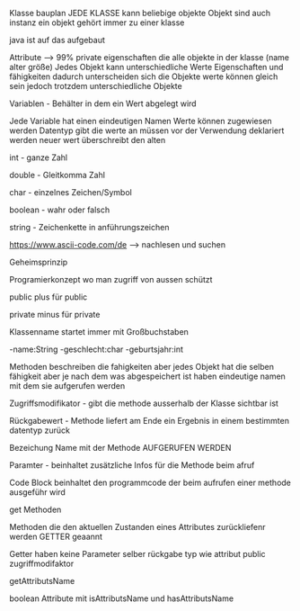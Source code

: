 Klasse bauplan JEDE KLASSE kann beliebige objekte
Objekt sind auch instanz ein objekt gehört immer zu einer klasse

java ist auf das aufgebaut

Attribute --> 99% private
eigenschaften die alle objekte in der klasse (name alter größe)
Jedes Objekt kann unterschiedliche Werte Eigenschaften und fähigkeiten
dadurch unterscheiden sich die Objekte
werte können gleich sein jedoch trotzdem unterschiedliche Objekte

Variablen - Behälter in dem ein Wert abgelegt wird

Jede Variable hat einen eindeutigen Namen
Werte können zugewiesen werden Datentyp gibt die werte an
müssen vor der Verwendung deklariert werden
neuer wert überschreibt den alten

int - ganze Zahl

double - Gleitkomma Zahl

char - einzelnes Zeichen/Symbol 

boolean - wahr oder falsch

string - Zeichenkette in anführungszeichen

https://www.ascii-code.com/de --> nachlesen und suchen

Geheimsprinzip

Programierkonzept wo man zugriff von aussen schützt

public plus für public

private minus für private

Klassenname startet immer mit Großbuchstaben

-name:String
-geschlecht:char
-geburtsjahr:int

Methoden beschreiben die fahigkeiten aber jedes Objekt hat die selben fähigkeit aber je nach dem was abgespeichert ist
haben eindeutige namen mit dem sie aufgerufen werden

Zugriffsmodifikator - gibt die methode ausserhalb der Klasse sichtbar ist

Rückgabewert - Methode liefert am Ende ein Ergebnis in einem bestimmten datentyp zurück

Bezeichung Name mit der Methode AUFGERUFEN WERDEN

Paramter - beinhaltet zusätzliche Infos für die Methode beim afruf

Code Block beinhaltet den programmcode der beim aufrufen einer methode ausgeführ wird

get Methoden

Methoden die den aktuellen Zustanden eines Attributes zurückliefenr werden GETTER geaannt

Getter haben keine Parameter
selber rückgabe typ wie attribut
public zugriffmodifaktor

getAttributsName

boolean Attribute mit isAttributsName und hasAttributsName
